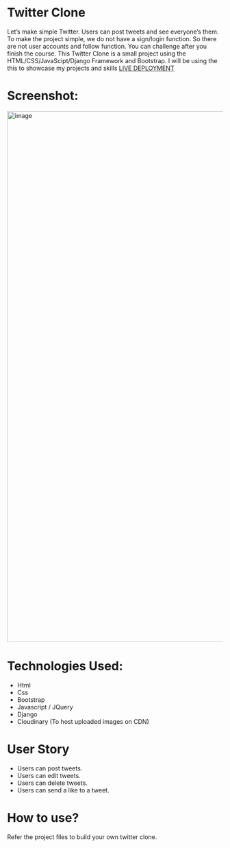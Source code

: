 # Twitter Clone
Let’s make simple Twitter. Users can post tweets and see everyone’s them. To make the project simple, we do not have a sign/login function. So there are not user accounts and follow function. You can challenge after you finish the course. This Twitter Clone is a small project using the HTML/CSS/JavaScipt/Django Framework and Bootstrap. I will be using the this to showcase my projects and skills [LIVE DEPLOYMENT](https://twitterclone.amberstewart.repl.co/)

# Screenshot:
<img width="1238" alt="image" src="https://user-images.githubusercontent.com/108167030/187824716-35ee0f4e-d8c7-4a77-b652-9133a91f7e55.png">
 
# Technologies Used:
* Html
* Css
* Bootstrap
* Javascript / JQuery
* Django
* Cloudinary (To host uploaded images on CDN)

# User Story
* Users can post tweets.
* Users can edit tweets.
* Users can delete tweets.
* Users can send a like to a tweet.

# How to use?
Refer the project files to build your own twitter clone.
